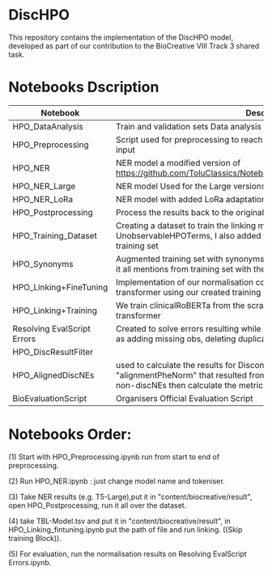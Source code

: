 # DiscHPO
This repository contains the implementation of the DiscHPO model, developed as part of our contribution to the BioCreative VIII Track 3 shared task.

# Notebooks Dscription
Notebook | Description | 
--- | --- | 
HPO_DataAnalysis | Train and validation sets Data analysis |
HPO_Preprocessing| Script used for preprocessing to reach a format compatable for NER model input |
HPO_NER | NER model a modified version of https://github.com/ToluClassics/Notebooks/blob/main/T5_Ner_Finetuning.ipynb |
HPO_NER_Large | NER model Used for the Large versions of T5 models |
HPO_NER_LoRa | NER model with added LoRa adaptation |
HPO_Postprocessing | Process the results back to the original dataset format (with numrical offsets)|
HPO_Training_Dataset | Creating a dataset to train the linking model, I also added function to delete UnobservableHPOTerms, I also added function to append ObservedHPO to training set
HPO_Synonyms | Augmented training set with synonyms from Hp_term dataset and appended to it all mentions from training set with ther respective ID
HPO_Linking+FineTuning | Implementation of our normalisation component, here we Finetuning sentence transformer using our created training set
HPO_Linking+Training | We train clinicalRoBERTa from the scratch with our data to make it sentence transformer
Resolving EvalScript Errors |  Created to solve errors resulting while using the official Evaluation script such as adding missing obs, deleting duplications ..etc
HPO_DiscResultFilter |  
HPO_AlignedDiscNEs | used to calculate the results for Discontinuoues span, by taking the "alignmentPheNorm" that resulted from the official evaluation script, and drop non-discNEs then calculate the metrics(EM,P,R,F1)
BioEvaluationScript | Organisers Official Evaluation Script

# Notebooks Order:
(1) Start with HPO_Preprocessing.ipynb run from start to end of preprocessing.

(2) Run HPO_NER.ipynb : just change model name and tokeniser.

(3) Take NER results (e.g. T5-Large),put it in "content/biocreative/result", open HPO_Postprocessing, run it all over the dataset.

(4) take TBL-Model.tsv and put it in "content/biocreative/result", in  HPO_Linking_fintuning.ipynb put the path of file and run linking. ((Skip training Block)).

(5) For evaluation, run the normalisation results on Resolving EvalScript Errors.ipynb.


